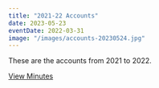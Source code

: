 ```yaml
---
title: "2021-22 Accounts"
date: 2023-05-23
eventDate: 2022-03-31
image: "/images/accounts-20230524.jpg"
---
```

These are the accounts from 2021 to 2022.

<!--more-->

[View Minutes](/pdfs/accounts-2021-22.pdf)
